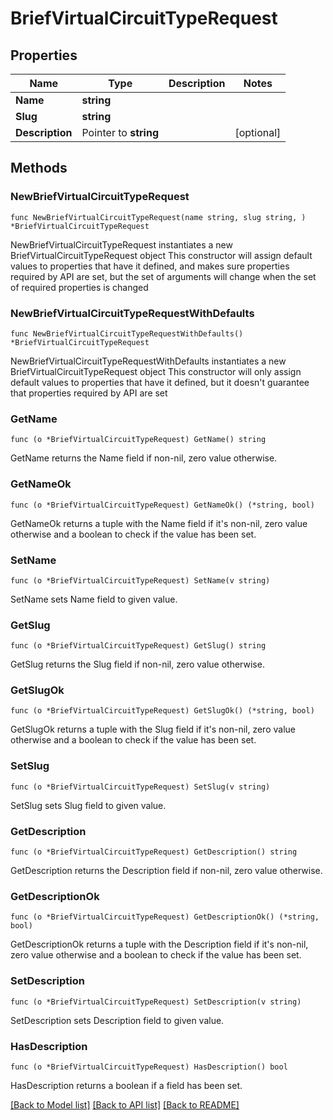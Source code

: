 # BriefVirtualCircuitTypeRequest

## Properties

Name | Type | Description | Notes
------------ | ------------- | ------------- | -------------
**Name** | **string** |  | 
**Slug** | **string** |  | 
**Description** | Pointer to **string** |  | [optional] 

## Methods

### NewBriefVirtualCircuitTypeRequest

`func NewBriefVirtualCircuitTypeRequest(name string, slug string, ) *BriefVirtualCircuitTypeRequest`

NewBriefVirtualCircuitTypeRequest instantiates a new BriefVirtualCircuitTypeRequest object
This constructor will assign default values to properties that have it defined,
and makes sure properties required by API are set, but the set of arguments
will change when the set of required properties is changed

### NewBriefVirtualCircuitTypeRequestWithDefaults

`func NewBriefVirtualCircuitTypeRequestWithDefaults() *BriefVirtualCircuitTypeRequest`

NewBriefVirtualCircuitTypeRequestWithDefaults instantiates a new BriefVirtualCircuitTypeRequest object
This constructor will only assign default values to properties that have it defined,
but it doesn't guarantee that properties required by API are set

### GetName

`func (o *BriefVirtualCircuitTypeRequest) GetName() string`

GetName returns the Name field if non-nil, zero value otherwise.

### GetNameOk

`func (o *BriefVirtualCircuitTypeRequest) GetNameOk() (*string, bool)`

GetNameOk returns a tuple with the Name field if it's non-nil, zero value otherwise
and a boolean to check if the value has been set.

### SetName

`func (o *BriefVirtualCircuitTypeRequest) SetName(v string)`

SetName sets Name field to given value.


### GetSlug

`func (o *BriefVirtualCircuitTypeRequest) GetSlug() string`

GetSlug returns the Slug field if non-nil, zero value otherwise.

### GetSlugOk

`func (o *BriefVirtualCircuitTypeRequest) GetSlugOk() (*string, bool)`

GetSlugOk returns a tuple with the Slug field if it's non-nil, zero value otherwise
and a boolean to check if the value has been set.

### SetSlug

`func (o *BriefVirtualCircuitTypeRequest) SetSlug(v string)`

SetSlug sets Slug field to given value.


### GetDescription

`func (o *BriefVirtualCircuitTypeRequest) GetDescription() string`

GetDescription returns the Description field if non-nil, zero value otherwise.

### GetDescriptionOk

`func (o *BriefVirtualCircuitTypeRequest) GetDescriptionOk() (*string, bool)`

GetDescriptionOk returns a tuple with the Description field if it's non-nil, zero value otherwise
and a boolean to check if the value has been set.

### SetDescription

`func (o *BriefVirtualCircuitTypeRequest) SetDescription(v string)`

SetDescription sets Description field to given value.

### HasDescription

`func (o *BriefVirtualCircuitTypeRequest) HasDescription() bool`

HasDescription returns a boolean if a field has been set.


[[Back to Model list]](../README.md#documentation-for-models) [[Back to API list]](../README.md#documentation-for-api-endpoints) [[Back to README]](../README.md)


